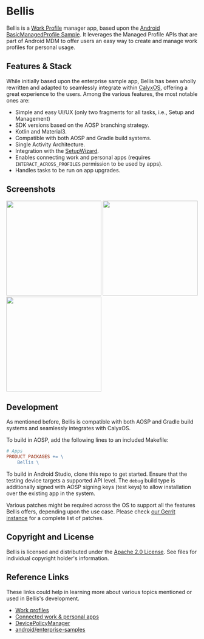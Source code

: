 # Bellis

Bellis is a [Work Profile](https://support.google.com/work/android/answer/6191949?hl=en) manager app,
based upon the [Android BasicManagedProfile Sample](https://github.com/android/enterprise-samples/tree/989baf811a43127ef55e5021f1bcabbe229d148b/BasicManagedProfile).
It leverages the Managed Profile APIs that are part of Android MDM to offer users an easy way to
create and manage work profiles for personal usage.

## Features & Stack

While initially based upon the enterprise sample app, Bellis has been wholly rewritten and adapted to
seamlessly integrate within [CalyxOS](https://calyxos.org), offering a great experience to the users.
Among the various features, the most notable ones are:

- Simple and easy UI/UX (only two fragments for all tasks, i.e., Setup and Management)
- SDK versions based on the AOSP branching strategy.
- Kotlin and Material3.
- Compatible with both AOSP and Gradle build systems.
- Single Activity Architecture.
- Integration with the [SetupWizard](https://gitlab.com/CalyxOS/platform_packages_apps_SetupWizard).
- Enables connecting work and personal apps (requires `INTERACT_ACROSS_PROFILES` permission to be used by apps).
- Handles tasks to be run on app upgrades.

## Screenshots

[<img src="https://gitlab.com/theimpulson/platform_packages_apps_Bellis/-/raw/tmp/assets/screenshot-01.png" width=250>](https://gitlab.com/theimpulson/platform_packages_apps_Bellis/-/raw/tmp/assets/screenshot-01.png)
[<img src="https://gitlab.com/theimpulson/platform_packages_apps_Bellis/-/raw/tmp/assets/screenshot-02.png" width=250>](https://gitlab.com/theimpulson/platform_packages_apps_Bellis/-/raw/tmp/assets/screenshot-02.png)
[<img src="https://gitlab.com/theimpulson/platform_packages_apps_Bellis/-/raw/tmp/assets/screenshot-03.png" width=250>](https://gitlab.com/theimpulson/platform_packages_apps_Bellis/-/raw/tmp/assets/screenshot-03.png)

## Development

As mentioned before, Bellis is compatible with both AOSP and Gradle build systems and seamlessly integrates
with CalyxOS.

To build in AOSP, add the following lines to an included Makefile:

```makefile
# Apps
PRODUCT_PACKAGES += \
    Bellis \
```

To build in Android Studio, clone this repo to get started. Ensure that the testing device targets
a supported API level. The `debug` build type is additionally signed with AOSP signing keys (test keys) to
allow installation over the existing app in the system.

Various patches might be required across the OS to support all the features Bellis offers, depending
upon the use case. Please check [our Gerrit instance](https://review.calyxos.org/) for a complete list of patches.

## Copyright and License

Bellis is licensed and distributed under the [Apache 2.0 License](LICENSE). See files for individual
copyright holder's information.

## Reference Links

These links could help in learning more about various topics mentioned or used in Bellis's development.

- [Work profiles](https://developer.android.com/work/managed-profiles)
- [Connected work & personal apps](https://developers.google.com/android/work/connected-apps)
- [DevicePolicyManager](https://developer.android.com/reference/android/app/admin/DevicePolicyManager)
- [android/enterprise-samples](https://github.com/android/enterprise-samples/)